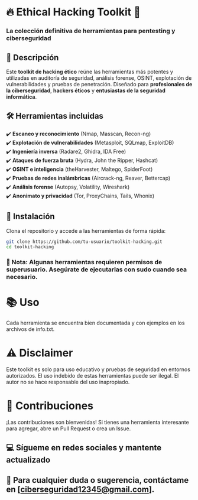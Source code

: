 # 🔥 Ethical Hacking Toolkit 🚀

### La colección definitiva de herramientas para pentesting y ciberseguridad

## 📌 Descripción
Este **toolkit de hacking ético** reúne las herramientas más potentes y utilizadas en auditoría de seguridad, análisis forense, OSINT, explotación de vulnerabilidades y pruebas de penetración. Diseñado para **profesionales de la ciberseguridad**, **hackers éticos** y **entusiastas de la seguridad informática**.

## 🛠️ Herramientas incluidas
✔️ **Escaneo y reconocimiento** (Nmap, Masscan, Recon-ng)  
✔️ **Explotación de vulnerabilidades** (Metasploit, SQLmap, ExploitDB)  
✔️ **Ingeniería inversa** (Radare2, Ghidra, IDA Free)  
✔️ **Ataques de fuerza bruta** (Hydra, John the Ripper, Hashcat)  
✔️ **OSINT e inteligencia** (theHarvester, Maltego, SpiderFoot)  
✔️ **Pruebas de redes inalámbricas** (Aircrack-ng, Reaver, Bettercap)  
✔️ **Análisis forense** (Autopsy, Volatility, Wireshark)  
✔️ **Anonimato y privacidad** (Tor, ProxyChains, Tails, Whonix)  

## 🚀 Instalación
Clona el repositorio y accede a las herramientas de forma rápida:  

```bash
git clone https://github.com/tu-usuario/toolkit-hacking.git
cd toolkit-hacking
```

### 📌 Nota: Algunas herramientas requieren permisos de superusuario. Asegúrate de ejecutarlas con sudo cuando sea necesario.

# 📚 Uso
Cada herramienta se encuentra bien documentada y con ejemplos en los archivos de info.txt.

# ⚠️ Disclaimer
Este toolkit es solo para uso educativo y pruebas de seguridad en entornos autorizados.
El uso indebido de estas herramientas puede ser ilegal. El autor no se hace responsable del uso inapropiado.

# 🤝 Contribuciones
¡Las contribuciones son bienvenidas! Si tienes una herramienta interesante para agregar, abre un Pull Request o crea un Issue.

## 💻 Sígueme en redes sociales y mantente actualizado
## 📩 Para cualquier duda o sugerencia, contáctame en [ciberseguridad12345@gmail.com].
